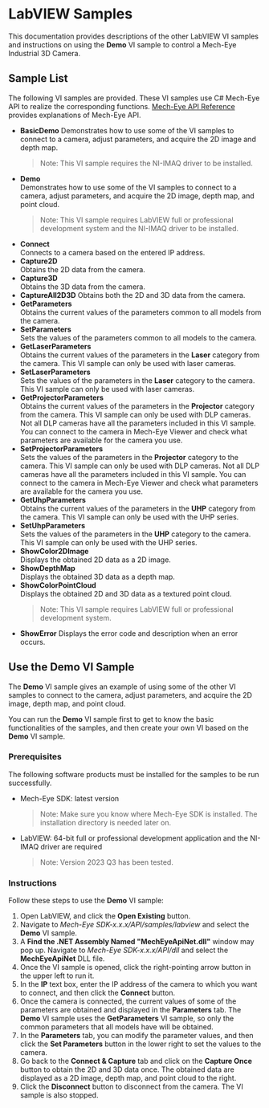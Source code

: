 # LabVIEW Samples

This documentation provides descriptions of the other LabVIEW VI samples and instructions on using the **Demo** VI sample to control a Mech-Eye Industrial 3D Camera.

## Sample List

The following VI samples are provided. These VI samples use C# Mech-Eye API to realize the corresponding functions. [Mech-Eye API Reference](https://docs.mech-mind.net/api-reference/eye-api-camera-cpp/latest/index.html) provides explanations of Mech-Eye API.

* **BasicDemo**
  Demonstrates how to use some of the VI samples to connect to a camera, adjust parameters, and acquire the 2D image and depth map.
  > Note: This VI sample requires the NI-IMAQ driver to be installed.
* **Demo**  
  Demonstrates how to use some of the VI samples to connect to a camera, adjust parameters, and acquire the 2D image, depth map, and point cloud.
  > Note: This VI sample requires LabVIEW full or professional development system and the NI-IMAQ driver to be installed.
* **Connect**  
  Connects to a camera based on the entered IP address.
* **Capture2D**  
  Obtains the 2D data from the camera.
* **Capture3D**  
  Obtains the 3D data from the camera.
* **CaptureAll2D3D**
  Obtains both the 2D and 3D data from the camera.
* **GetParameters**  
  Obtains the current values of the parameters common to all models from the camera.
* **SetParameters**  
  Sets the values of the parameters common to all models to the camera.
* **GetLaserParameters**  
  Obtains the current values of the parameters in the **Laser** category from the camera. This VI sample can only be used with laser cameras.
* **SetLaserParameters**  
  Sets the values of the parameters in the **Laser** category to the camera. This VI sample can only be used with laser cameras.
* **GetProjectorParameters**  
  Obtains the current values of the parameters in the **Projector** category from the camera. This VI sample can only be used with DLP cameras. Not all DLP cameras have all the parameters included in this VI sample. You can connect to the camera in Mech-Eye Viewer and check what parameters are available for the camera you use.
* **SetProjectorParameters**  
  Sets the values of the parameters in the **Projector** category to the camera. This VI sample can only be used with DLP cameras. Not all DLP cameras have all the parameters included in this VI sample. You can connect to the camera in Mech-Eye Viewer and check what parameters are available for the camera you use.
* **GetUhpParameters**  
  Obtains the current values of the parameters in the **UHP** category from the camera. This VI sample can only be used with the UHP series.
* **SetUhpParameters**  
  Sets the values of the parameters in the **UHP** category to the camera. This VI sample can only be used with the UHP series.
* **ShowColor2DImage**  
  Displays the obtained 2D data as a 2D image.
* **ShowDepthMap**  
  Displays the obtained 3D data as a depth map.
* **ShowColorPointCloud**  
  Displays the obtained 2D and 3D data as a textured point cloud.
  > Note: This VI sample requires LabVIEW full or professional development system.
* **ShowError**
  Displays the error code and description when an error occurs.

## Use the Demo VI Sample

The **Demo** VI sample gives an example of using some of the other VI samples to connect to the camera, adjust parameters, and acquire the 2D image, depth map, and point cloud.

You can run the **Demo** VI sample first to get to know the basic functionalities of the samples, and then create your own VI based on the **Demo** VI sample.

### Prerequisites

The following software products must be installed for the samples to be run successfully.

* Mech-Eye SDK: latest version

  > Note: Make sure you know where Mech-Eye SDK is installed. The installation directory is needed later on.

* LabVIEW: 64-bit full or professional development application and the NI-IMAQ driver are required

  > Note: Version 2023 Q3 has been tested.

### Instructions

Follow these steps to use the **Demo** VI sample:

1. Open LabVIEW, and click the **Open Existing** button.
2. Navigate to *Mech-Eye SDK-x.x.x/API/samples/labview* and select the **Demo** VI sample.
3. A **Find the .NET Assembly Named "MechEyeApiNet.dll"** window may pop up. Navigate to *Mech-Eye SDK-x.x.x/API/dll* and select the **MechEyeApiNet** DLL file.
4. Once the VI sample is opened, click the right-pointing arrow button in the upper left to run it.
5. In the **IP** text box, enter the IP address of the camera to which you want to connect, and then click the **Connect** button.
6. Once the camera is connected, the current values of some of the parameters are obtained and displayed in the **Parameters** tab. The **Demo** VI sample uses the **GetParameters** VI sample, so only the common parameters that all models have will be obtained.
7. In the **Parameters** tab, you can modify the parameter values, and then click the **Set Parameters** button in the lower right to set the values to the camera.
8. Go back to the **Connect & Capture** tab and click on the **Capture Once** button to obtain the 2D and 3D data once. The obtained data are displayed as a 2D image, depth map, and point cloud to the right.
9. Click the **Disconnect** button to disconnect from the camera. The VI sample is also stopped.
